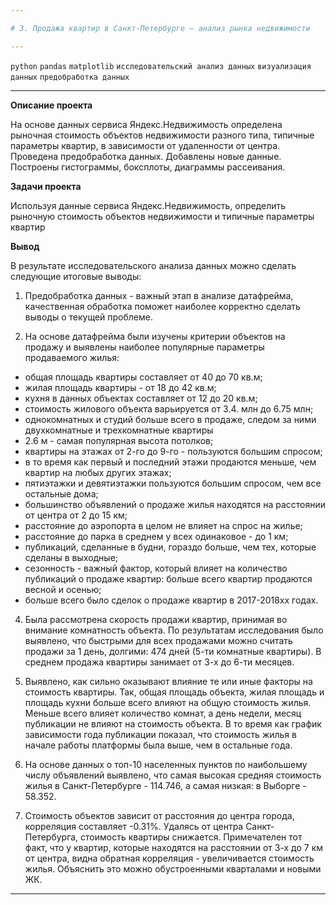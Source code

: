```yaml
---

# 3. Продажа квартир в Санкт-Петербурге — анализ рынка недвижимости

---
```


`python` `pandas` `matplotlib` `исследовательский анализ данных` `визуализация данных` `предобработка данных`

---

**Описание проекта**

На основе данных сервиса Яндекс.Недвижимость определена рыночная стоимость объектов недвижимости разного типа, типичные параметры квартир, в зависимости от удаленности от центра. Проведена предобработка данных. Добавлены новые данные. Построены гистограммы, боксплоты, диаграммы рассеивания.

**Задачи проекта**

Используя данные сервиса Яндекс.Недвижимость, определить рыночную стоимость объектов недвижимости и типичные параметры квартир

**Вывод**

В результате исследовательского анализа данных можно сделать следующие итоговые выводы:

1. Предобработка данных - важный этап в анализе датафрейма, качественная обработка поможет наиболее корректно сделать выводы о текущей проблеме.

2. На основе датафрейма были изучены критерии объектов на продажу и выявлены наиболее популярные параметры продаваемого жилья:
- общая площадь квартиры составляет от 40 до 70 кв.м;
- жилая площадь квартиры - от 18 до 42 кв.м;
- кухня в данных объектах составляет от 12 до 20 кв.м;
- стоимость жилового объекта варьируется от 3.4. млн до 6.75 млн;
- однокомнатных и студий больше всего в продаже, следом за ними двухкомнатные и трехкомнатные квартиры
- 2.6 м - самая популярная высота потолков;
- квартиры на этажах от 2-го до 9-го - пользуются большим спросом;
- в то время как первый и последний этажи продаются меньше, чем квартир на любых других этажах;
- пятиэтажки и девятиэтажки пользуются большим спросом, чем все остальные дома;
- большинство объявлений о продаже жилья находятся на расстоянии от центра от 2 до 15 км;
- расстояние до аэропорта в целом не влияет на спрос на жилье;
- расстояние до парка в среднем у всех одинаковое - до 1 км;
- публикаций, сделанные в будни, гораздо больше, чем тех, которые сделаны в выходные;
- сезонность - важный фактор, который влияет на количество публикаций о продаже квартир: больше всего квартир продаются весной и осенью;
- больше всего было сделок о продаже квартир в 2017-2018хх годах.

4. Была рассмотрена скорость продажи квартир, принимая во внимание комнатность объекта. По результатам исследования было выявлено, что быстрыми для всех продажами можно считать продажи за 1 день, долгими: 474 дней (5-ти комнатные квартиры). В среднем продажа квартиры занимает от 3-х до 6-ти месяцев.

5. Выявлено, как сильно оказывают влияние те или иные факторы на стоимость квартиры. Так, общая площадь объекта, жилая площадь и площадь кухни больше всего влияют на общую стоимость жилья. Меньше всего влияет количество комнат, а день недели, месяц публикации не влияют на стоимость объекта. В то время как график зависимости года публикации показал, что стоимость жилья в начале работы платформы была выше, чем в остальные года.

6. На основе данных о топ-10 населенных пунктов по наибольшему числу объявлений выявлено, что самая высокая средняя стоимость жилья в Санкт-Петербурге - 114.746, а самая низкая: в Выборге - 58.352.

7. Стоимость объектов зависит от расстояния до центра города, корреляция составляет -0.31%. Удалясь от центра Санкт-Петербурга, стоимость квартиры снижается. Примечателен тот факт, что у квартир, которые находятся на расстоянии от 3-х до 7 км от центра, видна обратная корреляция - увеличивается стоимость жилья. Объяснить это можно обустроенными кварталами и новыми ЖК.

---
